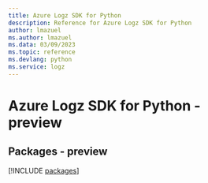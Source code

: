 ```yaml
---
title: Azure Logz SDK for Python
description: Reference for Azure Logz SDK for Python
author: lmazuel
ms.author: lmazuel
ms.data: 03/09/2023
ms.topic: reference
ms.devlang: python
ms.service: logz
---
```

# Azure Logz SDK for Python - preview
## Packages - preview
[!INCLUDE [packages](logz-index.md)]